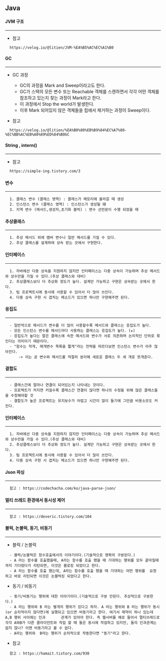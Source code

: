 ## Java


#### JVM 구조
---
+ 참고
```
  https://velog.io/@litien/JVM-%EA%B5%AC%EC%A1%B0
```

#### GC
---

+ GC 과정
  + GC의 과정을 Mark and Sweep이라고도 한다. 
  + GC가 스택의 모든 변수 또는 Reachable 객체를 스캔하면서 각각 어떤 객체를 참조하고 있는지 찾는 과정이 Mark라고 한다. 
  + 이 과정에서 Stop the world가 발생한다. 
  + 이후 Mark 되어있지 않은 객체들을 힙에서 제거하는 과정이 Sweep이다.


+ 참고
```
  https://velog.io/@litien/%EA%B0%80%EB%B9%84%EC%A7%80-%EC%BB%AC%EB%A0%89%ED%84%B0GC
```

#### String , intern()
---
+ 참고
```
  https://simple-ing.tistory.com/3
```


#### 변수
---
``` 
  1. 클래스 변수 (클래스 영역) : 클래스가 메모리에 올라갈 때 생성
  2. 인스턴스 변수 (클래스 영역) : 인스턴스가 생성될 떄
  3. 지역 변수 (메서드,생성자,초기화 블럭) : 변수 선언문이 수행 되었을 때
```

#### 추상클래스
---
``` 
  1. 추상 메서드 외에 멤버 변수나 일반 메서드를 가질 수 있다.
  2. 추상 클래스를 설계하여 상속 받는 곳에서 구현한다.
```

#### 인터페이스
---
``` 
  1. 자바에선 다중 상속을 지원하지 않지만 인터페이스는 다중 상속이 가능하며 추상 메서드와 상수만을 가질 수 있다.(추상 클래스와 대비)
  2. 추상클래스보다 더 추상화 정도가 높다. 설계만 가능하고 구현은 상속받는 곳에서 한다.
  3. 팀 프로젝트시에 동시에 사용할 수 있어서 더 많이 쓰인다.
  4. 다중 상속 구현 시 겹치는 메소드가 있으면 하나만 구현해주면 된다.
```

#### 응집도
---
``` 
  - 일반적으로 메서드가 변수를 더 많이 사용할수록 메서드와 클래스는 응집도가 높다.
  - 모든 인스턴스 변수를 메서드마다 사용하는 클래스는 응집도가 높다. (★)
  - 응집도가 높다는 말은 클래스에 속한 메서드와 변수가 서로 의존하며 논리적인 단위로 묶인다는 의미이기 때문이다.
  - "함수는 작게, 매개변수 목록을 짧게"라는 전략을 따르다보면 인스턴스 변수가 아주 많아진다.
      -> 이는 곧 변수와 메서드를 적절히 분리해 새로운 클래스 두 세 개로 쪼개준다.
```

#### 결합도
---
```
  - 클래스간에 얼마나 연결이 되어있는지 나타내는 것이다.
  - 프로젝트가 커지면 커질수록 클래스간 연결이 많다면 하나의 수정을 위해 많은 클래스들을 수정해야할 것
  - 결합도가 높은 프로젝트는 유지보수가 어렵고 시간이 많이 들기에 그만큼 비용소모도 커진다.
```


#### 인터페이스
---
``` 
  1. 자바에선 다중 상속을 지원하지 않지만 인터페이스는 다중 상속이 가능하며 추상 메서드와 상수만을 가질 수 있다.(추상 클래스와 대비)
  2. 추상클래스보다 더 추상화 정도가 높다. 설계만 가능하고 구현은 상속받는 곳에서 한다.
  3. 팀 프로젝트시에 동시에 사용할 수 있어서 더 많이 쓰인다.
  4. 다중 상속 구현 시 겹치는 메소드가 있으면 하나만 구현해주면 된다.
```


#### Json 파싱
---
```
  참고 : https://codechacha.com/ko/java-parse-json/
```

#### 멀티 쓰레드 환경에서 동시성 제어
---
```
  참고 : https://deveric.tistory.com/104
```

#### 블럭, 논블럭, 동기, 비동기
---
  + 블럭 / 논블럭
  ```
    - 블럭/논블럭은 함수호출에서의 이야기이다.(기술적으로 명확히 구분된다.) 
    - A 라는 함수를 호출했을때, A라는 함수를 호출 했을 때 기대하는 행위를 모두 끝마칠때까지 기다렸다가 리턴되면, 이것은 블로킹 되었다고 한다.
    - A 라는 함수를 호출 했는데, A라는 함수를 호출 했을 때 기대하는 어떤 행위를  요청 하고 바로 리턴되면 이것은 논블럭킹 되었다고 한다.
  ```
  
  + 동기 / 비동기
  ```
    - 동기/비동기는 행위에 대한 이야기이다.(기술적으로 구분 안된다. 추상적으로 구분한다.) 
    - A 라는 행위와 B 라는 별개의 행위가 있다고 하자. A 라는 행위와 B 라는 행위가 동시(or 순차적이지 않다면)에 실행되고 있으면 비동기라고 한다. 여기서 제약이 하나 있는데 A,B 행위 사이에는 인과       관계가 있어야 한다. 즉 웹서버를 예로 들어서 멀티쓰레드로 각각 A와B가 다른 클라이언트와 작업 할 때 둘은 동시에 작업하고 있지만, 둘의 인과관계는 없지 않나? 이땐 비동기라고 볼 수 없다. 
    - A라는 행위와  B라는 행위가 순차적으로 작동한다면 "동기"라고 한다. 
  ```
  
  + 참고
  ```
    참고 : https://hamait.tistory.com/930
  ```
  
  
